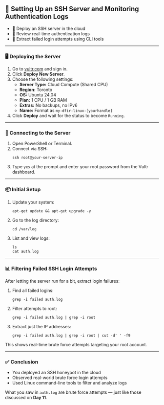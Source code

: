 <h2>🐧 Setting Up an SSH Server and Monitoring Authentication Logs</h2>

<ul>
  <li>🚀 Deploy an SSH server in the cloud</li>
  <li>🧪 Review real-time authentication logs</li>
  <li>🔎 Extract failed login attempts using CLI tools</li>
</ul>

<hr/>

<h3>🖥️ Deploying the Server</h3>
<ol>
  <li>Go to <a href="https://www.vultr.com" target="_blank">vultr.com</a> and sign in.</li>
  <li>Click <strong>Deploy New Server</strong>.</li>
  <li>Choose the following settings:
    <ul>
      <li><strong>Server Type:</strong> Cloud Compute (Shared CPU)</li>
      <li><strong>Region:</strong> Toronto</li>
      <li><strong>OS:</strong> Ubuntu 24.04</li>
      <li><strong>Plan:</strong> 1 CPU / 1 GB RAM</li>
      <li><strong>Extras:</strong> No backups, no IPv6</li>
      <li><strong>Name:</strong> Format as <code>my-dfir-linux-[yourhandle]</code></li>
    </ul>
  </li>
  <li>Click <strong>Deploy</strong> and wait for the status to become <code>Running</code>.</li>
</ol>

<hr/>

<h3>🔐 Connecting to the Server</h3>
<ol>
  <li>Open PowerShell or Terminal.</li>
  <li>Connect via SSH:
    <pre><code>ssh root@your-server-ip</code></pre>
  </li>
  <li>Type <code>yes</code> at the prompt and enter your root password from the Vultr dashboard.</li>
</ol>

<hr/>

<h3>📦 Initial Setup</h3>
<ol>
  <li>Update your system:
    <pre><code>apt-get update && apt-get upgrade -y</code></pre>
  </li>
  <li>Go to the log directory:
    <pre><code>cd /var/log</code></pre>
  </li>
  <li>List and view logs:
    <pre><code>ls
cat auth.log</code></pre>
  </li>
</ol>

<hr/>

<h3>📊 Filtering Failed SSH Login Attempts</h3>
<p>After letting the server run for a bit, extract login failures:</p>
<ol>
  <li>Find all failed logins:
    <pre><code>grep -i failed auth.log</code></pre>
  </li>
  <li>Filter attempts to root:
    <pre><code>grep -i failed auth.log | grep -i root</code></pre>
  </li>
  <li>Extract just the IP addresses:
    <pre><code>grep -i failed auth.log | grep -i root | cut -d' ' -f9</code></pre>
  </li>
</ol>

<p>This shows real-time brute force attempts targeting your root account.</p>

<hr/>

<h3>✅ Conclusion</h3>
<ul>
  <li>You deployed an SSH honeypot in the cloud</li>
  <li>Observed real-world brute force login attempts</li>
  <li>Used Linux command-line tools to filter and analyze logs</li>
</ul>

<p>What you saw in <code>auth.log</code> are brute force attempts — just like those discussed on <strong>Day 11</strong>.</p>

